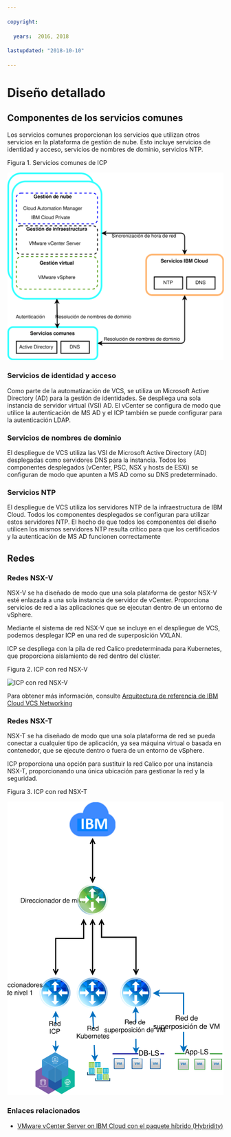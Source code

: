 ```yaml
---

copyright:

  years:  2016, 2018

lastupdated: "2018-10-10"

---
```


# Diseño detallado

## Componentes de los servicios comunes
Los servicios comunes proporcionan los servicios que utilizan otros servicios en la plataforma de gestión de nube. Esto incluye servicios de identidad y acceso, servicios de nombres de dominio, servicios NTP.

Figura 1. Servicios comunes de ICP

![Servicios comunes de ICP](vcsicp-icp-commonservices.svg)

### Servicios de identidad y acceso
Como parte de la automatización de VCS, se utiliza un Microsoft Active Directory (AD) para la gestión de identidades. Se despliega una sola instancia de servidor virtual (VSI) AD. El vCenter se configura de modo que utilice la autenticación de MS AD y el ICP también se puede configurar para la autenticación LDAP.

###	Servicios de nombres de dominio
El despliegue de VCS utiliza las VSI de Microsoft Active Directory (AD) desplegadas como servidores DNS para la instancia. Todos los componentes desplegados (vCenter, PSC, NSX y hosts de ESXi) se configuran de modo que apunten a MS AD como su DNS predeterminado.

###	Servicios NTP
El despliegue de VCS utiliza los servidores NTP de la infraestructura de IBM Cloud. Todos los componentes desplegados se configuran para utilizar estos servidores NTP. El hecho de que todos los componentes del diseño utilicen los mismos servidores NTP resulta crítico para que los certificados y la autenticación de MS AD funcionen correctamente

## Redes

### Redes NSX-V

NSX-V se ha diseñado de modo que una sola plataforma de gestor NSX-V esté enlazada a una sola instancia de servidor de vCenter. Proporciona servicios de red a las aplicaciones que se ejecutan dentro de un entorno de vSphere.

Mediante el sistema de red NSX-V que se incluye en el despliegue de VCS, podemos desplegar ICP en una red de superposición VXLAN.

ICP se despliega con la pila de red Calico predeterminada para Kubernetes, que proporciona aislamiento de red dentro del clúster.

Figura 2. ICP con red NSX-V

![ICP con red NSX-V](vcsicp-nsxv-networking.svg)

Para obtener más información, consulte [Arquitectura de referencia de IBM Cloud VCS Networking](../vcsnsxt/vcsnsxt-intro.html)

### Redes NSX-T

NSX-T se ha diseñado de modo que una sola plataforma de red se pueda conectar a cualquier tipo de aplicación, ya sea máquina virtual o basada en contenedor, que se ejecute dentro o fuera de un entorno de vSphere.

ICP proporciona una opción para sustituir la red Calico por una instancia NSX-T, proporcionando una única ubicación para gestionar la red y la seguridad.

Figura 3. ICP con red NSX-T

![ICP con red NSX-T](vcsicp-icp-nsxt-networking.svg)

### Enlaces relacionados

* [VMware vCenter Server on IBM Cloud con el paquete híbrido (Hybridity)](../vcs/vcs-hybridity-intro.html)
